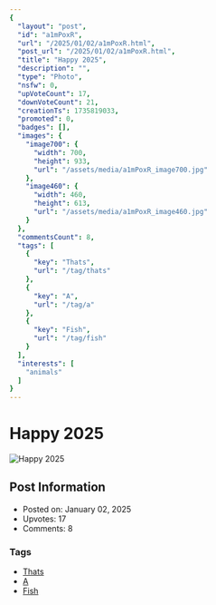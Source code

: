 ```yaml
---
{
  "layout": "post",
  "id": "a1mPoxR",
  "url": "/2025/01/02/a1mPoxR.html",
  "post_url": "/2025/01/02/a1mPoxR.html",
  "title": "Happy 2025",
  "description": "",
  "type": "Photo",
  "nsfw": 0,
  "upVoteCount": 17,
  "downVoteCount": 21,
  "creationTs": 1735819033,
  "promoted": 0,
  "badges": [],
  "images": {
    "image700": {
      "width": 700,
      "height": 933,
      "url": "/assets/media/a1mPoxR_image700.jpg"
    },
    "image460": {
      "width": 460,
      "height": 613,
      "url": "/assets/media/a1mPoxR_image460.jpg"
    }
  },
  "commentsCount": 8,
  "tags": [
    {
      "key": "Thats",
      "url": "/tag/thats"
    },
    {
      "key": "A",
      "url": "/tag/a"
    },
    {
      "key": "Fish",
      "url": "/tag/fish"
    }
  ],
  "interests": [
    "animals"
  ]
}
---
```


# Happy 2025

![Happy 2025](/assets/media/a1mPoxR_image700.jpg)

## Post Information

- Posted on: January 02, 2025
- Upvotes: 17
- Comments: 8

### Tags

- [Thats](/tag/Thats)
- [A](/tag/A)
- [Fish](/tag/Fish)
